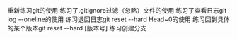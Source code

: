 重新练习git的使用
练习了.gitignore过滤（忽略）文件的使用
练习了查看日志git log --oneline的使用
练习退回日志git reset --hard Head~0的使用
练习回到具体的某个版本git reset --hard [版本号]
练习创建分支